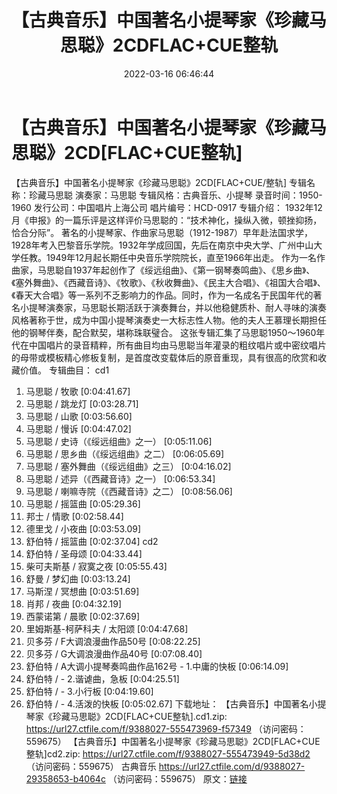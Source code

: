﻿---
title: 【古典音乐】中国著名小提琴家《珍藏马思聪》2CDFLAC+CUE整轨
date: 2022-03-16 06:46:44
categories: 古典音乐、新世纪、纯音雅乐
tags: 纯音雅乐
---
# 【古典音乐】中国著名小提琴家《珍藏马思聪》2CD[FLAC+CUE整轨]

【古典音乐】中国著名小提琴家《珍藏马思聪》2CD[FLAC+CUE/整轨]
专辑名称：珍藏马思聪
演奏家：马思聪
专辑风格：古典音乐、小提琴
录音时间：1950-1960
发行公司：中国唱片上海公司
唱片编号：HCD-0917
专辑介绍：
1932年12月《申报》的一篇乐评是这样评价马思聪的：“技术神化，操纵入微，顿挫抑扬，恰合分际”。
著名的小提琴家、作曲家马思聪（1912-1987）早年赴法国求学，1928年考入巴黎音乐学院。1932年学成回国，先后在南京中央大学、广州中山大学任教。1949年12月起长期任中央音乐学院院长，直至1966年出走。
作为一名作曲家，马思聪自1937年起创作了《绥远组曲》、《第一钢琴奏鸣曲》、《思乡曲》、《塞外舞曲》、《西藏音诗》、《牧歌》、《秋收舞曲》、《民主大合唱》、《祖国大合唱》、《春天大合唱》等一系列不乏影响力的作品。同时，作为一名成名于民国年代的著名小提琴演奏家，马思聪长期活跃于演奏舞台，并以他稳健质朴、耐人寻味的演奏风格著称于世，成为中国小提琴演奏史一大标志性人物。他的夫人王慕理长期担任他的钢琴伴奏，配合默契，堪称珠联璧合。
这张专辑汇集了马思聪1950～1960年代在中国唱片的录音精粹，所有曲目均由马思聪当年灌录的粗纹唱片或中密纹唱片的母带或模板精心修板复制，是首度改变载体后的原音重现，具有很高的欣赏和收藏价值。
专辑曲目：
cd1
01. 马思聪 / 牧歌
[0:04:41.67]
02. 马思聪 / 跳龙灯
[0:03:28.71]
03. 马思聪 / 山歌
[0:03:56.60]
04. 马思聪 / 慢诉
[0:04:47.02]
05. 马思聪 / 史诗（《绥远组曲》之一）
[0:05:11.06]
06. 马思聪 / 思乡曲（《绥远组曲》之二）
[0:06:05.69]
07. 马思聪 / 塞外舞曲（《绥远组曲》之三）
[0:04:16.02]
08. 马思聪 / 述异（《西藏音诗》之一）
[0:06:53.34]
09. 马思聪 / 喇嘛寺院（《西藏音诗》之二）
[0:08:56.06]
10. 马思聪 / 摇篮曲
[0:05:29.36]
11. 邦士 / 情歌
[0:02:58.44]
12. 德里戈 / 小夜曲
[0:03:53.09]
13. 舒伯特 / 摇篮曲
[0:02:37.04]
cd2
01. 舒伯特 / 圣母颂
[0:04:33.44]
02. 柴可夫斯基 / 寂寞之夜
[0:05:55.43]
03. 舒曼 / 梦幻曲
[0:03:13.24]
04. 马斯涅 / 冥想曲
[0:03:51.69]
05. 肖邦 / 夜曲
[0:04:32.19]
06. 西蒙诺第 / 晨歌
[0:02:37.69]
07. 里姆斯基-柯萨科夫 / 太阳颂
[0:04:47.68]
08. 贝多芬 / F大调浪漫曲作品50号
[0:08:22.25]
09. 贝多芬 / G大调浪漫曲作品40号
[0:07:08.40]
10. 舒伯特 / A大调小提琴奏鸣曲作品162号 - 1.中庸的快板
[0:06:14.09]
11. 舒伯特 / - 2.谐谑曲，急板
[0:04:25.51]
12. 舒伯特 / - 3.小行板
[0:04:19.60]
13. 舒伯特 / - 4.活泼的快板
[0:05:02.67]
下载地址：
【古典音乐】中国著名小提琴家《珍藏马思聪》2CD[FLAC+CUE整轨].cd1.zip: https://url27.ctfile.com/f/9388027-555473969-f57349
（访问密码：559675）
【古典音乐】中国著名小提琴家《珍藏马思聪》2CD[FLAC+CUE整轨]cd2.zip: https://url27.ctfile.com/f/9388027-555473949-5d38d2
（访问密码：559675）
古典音乐
https://url27.ctfile.com/d/9388027-29358653-b4064c
（访问密码：559675）
原文：[链接](https://blog.sina.com.cn/s/blog_1647c7e7601030w7t.html)